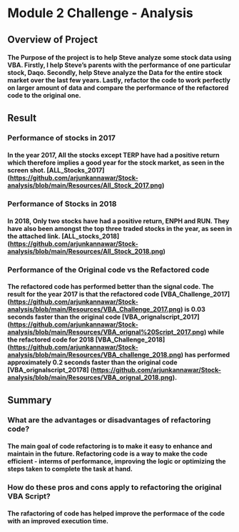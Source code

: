 # Module 2 Challenge - Analysis

## Overview of Project

####      The Purpose of the project is to help Steve analyze some stock data using VBA. Firstly, I help Steve’s parents with the performance of one particular stock, Daqo. Secondly, help Steve analyze the Data for the entire stock market over the last few years. Lastly, refactor the code to work perfectly on larger amount of data and compare the performance of the refactored code to the original one.

## Result

### Performance of stocks in 2017

#### In the year 2017, All the stocks except TERP have had a positive return which therefore implies a good year for the stock market, as seen in the screen shot. [ALL_Stocks_2017] (https://github.com/arjunkannawar/Stock-analysis/blob/main/Resources/All_Stock_2017.png)

### Performance of Stocks in 2018

#### In 2018, Only two stocks have had a positive return, ENPH and RUN. They have also been amongst the top three traded stocks in the year, as seen in the attached link. [ALL_stocks_2018] (https://github.com/arjunkannawar/Stock-analysis/blob/main/Resources/All_Stock_2018.png)

### Performance of the Original code vs the Refactored code

#### The refactored code has performed better than the signal code. The result for the year 2017 is that the refactored code [VBA_Challenge_2017] (https://github.com/arjunkannawar/Stock-analysis/blob/main/Resources/VBA_Challenge_2017.png) is 0.03 seconds faster than the original code [VBA_orignalscript_2017] (https://github.com/arjunkannawar/Stock-analysis/blob/main/Resources/VBA_orignal%20Script_2017.png) while the refactored code for 2018 [VBA_Challenge_2018] (https://github.com/arjunkannawar/Stock-analysis/blob/main/Resources/VBA_challenge_2018.png) has performed approximately 0.2 seconds faster than the original code [VBA_orignalscript_20178] (https://github.com/arjunkannawar/Stock-analysis/blob/main/Resources/VBA_orignal_2018.png).

## Summary

### What are the advantages or disadvantages of refactoring code?

#### The main goal of code refactoring is to make it easy to enhance and maintain in the future. Refactoring code is a way to make the code efficient - interms of performance, improving the logic or optimizing the steps taken to complete the task at hand. 

### How do these pros and cons apply to refactoring the original VBA Script?

#### The rafactoring of code has helped improve the performace of the code with an improved execution time.




